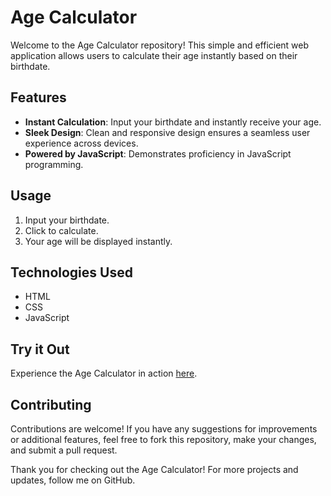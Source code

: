 # Age Calculator

Welcome to the Age Calculator repository! This simple and efficient web application allows users to calculate their age instantly based on their birthdate. 

## Features

- **Instant Calculation**: Input your birthdate and instantly receive your age.
- **Sleek Design**: Clean and responsive design ensures a seamless user experience across devices.
- **Powered by JavaScript**: Demonstrates proficiency in JavaScript programming.

## Usage

1. Input your birthdate.
2. Click to calculate.
3. Your age will be displayed instantly.

## Technologies Used

- HTML
- CSS
- JavaScript

## Try it Out

Experience the Age Calculator in action [here](https://mahmoud1599.github.io/Age-Calculator/). 

## Contributing

Contributions are welcome! If you have any suggestions for improvements or additional features, feel free to fork this repository, make your changes, and submit a pull request.



Thank you for checking out the Age Calculator! For more projects and updates, follow me on GitHub.
